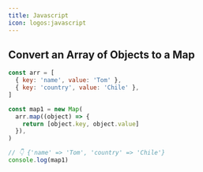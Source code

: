 ```yaml
---
title: Javascript
icon: logos:javascript
---
```


## Convert an Array of Objects to a Map

```js
const arr = [
  { key: 'name', value: 'Tom' },
  { key: 'country', value: 'Chile' },
]

const map1 = new Map(
  arr.map((object) => {
    return [object.key, object.value]
  }),
)

// ️👇️ {'name' => 'Tom', 'country' => 'Chile'}
console.log(map1)
```
